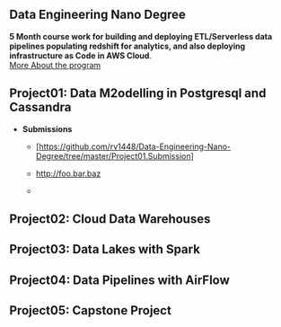 ## Data Engineering Nano Degree
__5 Month course work for building and deploying ETL/Serverless data pipelines populating redshift for analytics, and also deploying infrastructure as Code in AWS Cloud__.  
[More About the program](https://www.udacity.com/course/data-engineer-nanodegree--nd027)
## Project01: Data M2odelling in Postgresql and Cassandra
* __Submissions__
  - <p><a href="Populating PostGre Db with Sparkify User logs for analytics">[https://github.com/rv1448/Data-Engineering-Nano-Degree/tree/master/Project01.Submission]</p>
  - <p><a href="http://foo.bar.baz">http://foo.bar.baz</a></p>
  - 
## Project02: Cloud Data Warehouses
## Project03: Data Lakes with Spark
## Project04: Data Pipelines with AirFlow
## Project05: Capstone Project
